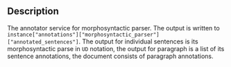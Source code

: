 ## Description

The annotator service for morphosyntactic parser.  The output is written to `instance["annotations"]["morphosyntactic_parser"]["annotated_sentences"]`. The output for individual sentences is its morphosyntactic parse in `UD` notation, the output for paragraph is a list of its sentence annotations, the document consists of paragraph annotations.
